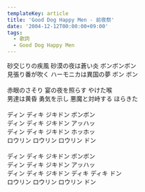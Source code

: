```yaml
---
templateKey: article
title: 'Good Dog Happy Men - 前夜祭'
date: '2004-12-12T00:00:00+09:00'
tags:
  - 歌詞
  - Good Dog Happy Men
---
```

砂交じりの疾風 砂漠の夜は蒼い炎 ボンボンボン<br>
見張り番が吹く ハーモニカは異国の夢 ボン ボン<br>
<br>
赤眼のさそり 宴の夜を照らす やけた喉<br>
男達は黄昏 勇気を示し 悪魔と対峙する ほらきた<br>
<br>
ディン ディキ ジキドン ボンボン<br>
ディン ディキ ジキドン アッハッ<br>
ディン ディキ ジキドン ホッホッ<br>
ロウリン ロウリン ロウリン ドン<br>
<br>
ディン ディキ ジキドン ボンボン<br>
ディン ディキ ジキドン アッハッ<br>
ディン ディキ ジキドン ディキ ディキ ドン<br>
ロウリン ロウリン ロウリン ドン<br>

